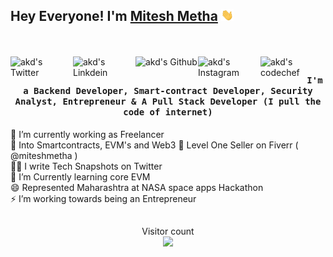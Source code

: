 ## Hey Everyone! I'm [Mitesh Metha](https://github.com/Meetmetha) <img src="https://github.com/Meetmetha/Meetmetha/blob/main/Hi.gif" width="20px">
<br><br>
<a href="https://twitter.com/miteshmetha">
  <img align="left" alt="akd's Twitter" width="100px" src="https://img.shields.io/badge/Twitter-1DA1F2?style=for-the-badge&logo=Twitter&logoColor=white" />
</a>
<a href="https://www.linkedin.com/in/miteshmetha/">
  <img align="left" alt="akd's Linkdein" width="100px" src="https://img.shields.io/badge/Linkedin-0A66C2?style=for-the-badge&logo=Linkedin&logoColor=white" />
</a>
<a href="https://github.com/Meetmetha">
  <img align="left" alt="akd's Github" width="100px" src="https://img.shields.io/badge/Github-181717?style=for-the-badge&logo=Github&logoColor=white" />
</a>
<a href="https://www.instagram.com/meet_metha_">
  <img align="left" alt="akd's Instagram" width="100px" src="https://img.shields.io/badge/Instagram-E4405F?style=for-the-badge&logo=instagram&logoColor=white" />
</a>
<a href="mailto:miteshmehta2018@gmail.com">
  <img align="left" alt="akd's codechef" width="70px" src="https://img.shields.io/badge/Gmail-EA4335?style=for-the-badge&logo=Gmail&logoColor=white" />
</a>
		
## <p align="center"><h4 align="center"><samp> I'm a Backend Developer, Smart-contract Developer, Security Analyst, Entrepreneur & A Pull Stack Developer (I pull the code of internet) </samp></h4></p>

🔭 I’m currently working as Freelancer </br>
💪 Into Smartcontracts, EVM's and Web3
🥇 Level One Seller on Fiverr ( @miteshmetha )   
✍🏻 I write Tech Snapshots on Twitter   
👷 I’m Currently learning core EVM    
😄 Represented Maharashtra at NASA space apps Hackathon     
⚡ I’m working towards being an Entrepreneur     

##
<p align="center"> 
  Visitor count<br>
  <img src="https://profile-counter.glitch.me/Meetmetha/count.svg" />
</p>




